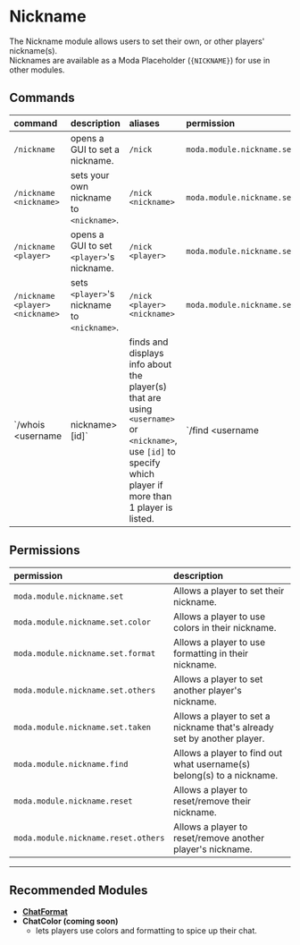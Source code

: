 # Nickname
 The Nickname module allows users to set their own, or other players' nickname(s).  
 Nicknames are available as a Moda Placeholder (`{NICKNAME}`) for use in other modules.

## Commands
 | command                           | description                                                                                                                                                       | aliases                          | permission                        |
 | :-------------------------------- | :---------------------------------------------------------------------------------------------------------------------------------------------------------------- | :------------------------------- | :-------------------------------- |
 | `/nickname`                       | opens a GUI to set a nickname.                                                                                                                                    | `/nick`                          | `moda.module.nickname.set`        |
 | `/nickname <nickname>`            | sets your own nickname to `<nickname>`.                                                                                                                           | `/nick <nickname>`               | `moda.module.nickname.set`        |
 | `/nickname <player>`              | opens a GUI to set `<player>`'s nickname.                                                                                                                         | `/nick <player>`                 | `moda.module.nickname.set.others` |
 | `/nickname <player> <nickname>`   | sets `<player>`'s nickname to `<nickname>`.                                                                                                                       | `/nick <player> <nickname>`      | `moda.module.nickname.set.others` |
 | `/whois <username|nickname> [id]` | finds and displays info about the player(s) that are using `<username>` or `<nickname>`, <br> use `[id]` to specify which player if more than 1 player is listed. | `/find <username|nickname> [id]` | `moda.module.nickname.find`       |

## Permissions
 | permission                          | description                                                             |
 | :---------------------------------- | :---------------------------------------------------------------------- |
 | `moda.module.nickname.set`          | Allows a player to set their nickname.                                  |
 | `moda.module.nickname.set.color`    | Allows a player to use colors in their nickname.                        |
 | `moda.module.nickname.set.format`   | Allows a player to use formatting in their nickname.                    |
 | `moda.module.nickname.set.others`   | Allows a player to set another player's nickname.                       |
 | `moda.module.nickname.set.taken`    | Allows a player to set a nickname that's already set by another player. |
 | `moda.module.nickname.find`         | Allows a player to find out what username(s) belong(s) to a nickname.   |
 | `moda.module.nickname.reset`        | Allows a player to reset/remove their nickname.                         |
 | `moda.module.nickname.reset.others` | Allows a player to reset/remove another player's nickname.              |

---
## Recommended Modules
- **[ChatFormat](https://github.com/ModaPlugin/ChatFormat "lets admins make the chat look fancy!")**
- **ChatColor (coming soon)**
  - lets players use colors and formatting to spice up their chat.